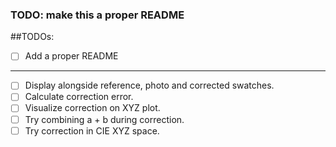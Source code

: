 ### TODO: make this a proper README


##TODOs:
- [ ] Add a proper README
---
- [ ] Display alongside reference, photo and corrected swatches.
- [ ] Calculate correction error.
- [ ] Visualize correction on XYZ plot.
- [ ] Try combining a + b during correction.
- [ ] Try correction in CIE XYZ space.